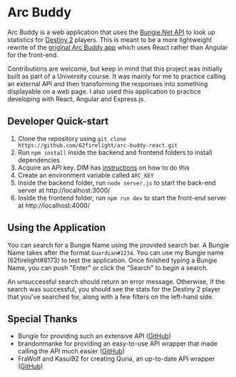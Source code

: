 # Arc Buddy 

Arc Buddy is a web application that uses the [Bungie.Net API](https://bungie-net.github.io/) to look up statistics for [Destiny 2](https://store.steampowered.com/app/1085660/Destiny_2/) players. This is meant to be a more lightweight rewrite of the [original Arc Buddy app](https://github.com/62firelight/ArcBuddy-349) which uses React rather than Angular for the front-end.

Contributions are welcome, but keep in mind that this project was initially built as part of a University course. It was mainly for me to practice calling an external API and then transforming the responses into something displayable on a web page. I also used this application to practice developing with React, Angular and Express.js. 

## Developer Quick-start

1. Clone the repository using `git clone https://github.com/62firelight/arc-buddy-react.git`
2. Run `npm install` inside the backend and frontend folders to install dependencies
3. Acquire an API key. DIM has [instructions](https://github.com/DestinyItemManager/DIM/blob/master/docs/CONTRIBUTING.md#enter-api-credentials) on how to do this
4. Create an environment variable called `ARC_KEY`
5. Inside the backend folder, run `node server.js` to start the back-end server at http://localhost:3000/
6. Inside the frontend folder, run `npm run dev` to start the front-end server at http://localhost:4000/

## Using the Application

You can search for a Bungie Name using the provided search bar. A Bungie Name takes after the format `Guardian#1234`. You can use my Bungie name (62firelight#8173) to test the application. Once finished typing a Bungie Name, you can push "Enter" or click the "Search" to begin a search. 

An unsuccessful search should return an error message. Otherwise, if the search was successful, you should see the stats for the Destiny 2 player that you've searched for, along with a few filters on the left-hand side.

## Special Thanks

* Bungie for providing such an extensive API ([GitHub](https://github.com/Bungie-net/api))
* brandonmanke for providing an easy-to-use API wrapper that made calling the API much easier ([GitHub](https://github.com/brandonmanke/node-destiny-2))
* FraWolf and Kasui92 for creating Quria, an up-to-date API wrapper ([GitHub](https://github.com/FraWolf/quria))
